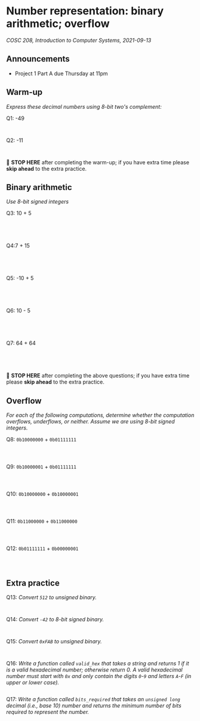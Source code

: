 # Number representation: binary arithmetic; overflow
_COSC 208, Introduction to Computer Systems, 2021-09-13_

## Announcements
* Project 1 Part A due Thursday at 11pm

## Warm-up
_Express these decimal numbers using 8-bit two's complement:_

Q1: -49
```


```

Q2: -11
```


```
🛑 **STOP HERE** after completing the warm-up; if you have extra time please **skip ahead** to the extra practice.

## Binary arithmetic
_Use 8-bit signed integers_

Q3: 10 + 5
```




```

Q4:7 + 15
```




```

Q5: -10 + 5
```




```

Q6: 10 - 5
```




```

Q7: 64 + 64
```




```
🛑 **STOP HERE** after completing the above questions; if you have extra time please **skip ahead** to the extra practice.

## Overflow
_For each of the following computations, determine whether the computation overflows, underflows, or neither. Assume we are using 8-bit signed integers._

Q8: `0b10000000` + `0b01111111`
```



```

Q9: `0b10000001` + `0b01111111`
```



```

Q10: `0b10000000` + `0b10000001`
```



```

Q11: `0b11000000` + `0b11000000`
```



```

Q12: `0b01111111` + `0b00000001`
```



```

## Extra practice
Q13: _Convert `512` to unsigned binary._
```


```

Q14: _Convert `-42` to 8-bit signed binary._
```


```

Q15: _Convert `0xFAB` to unsigned binary._
```


```

Q16: _Write a function called `valid_hex` that takes a string and returns 1 if it is a valid hexadecimal number; otherwise return 0. A valid hexadecimal number must start with `0x` and only contain the digits `0`-`9` and letters `A`-`F` (in upper or lower case)._
```
```

Q17: _Write a function called `bits_required` that takes an `unsigned long` decimal (i.e., base 10) number and returns the minimum number of bits required to represent the number._